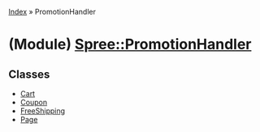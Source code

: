 [Index](../_index.md) » PromotionHandler

# (Module) [Spree::PromotionHandler](http://m.gymplayer.com/promotion_handler)

## Classes 
* [Cart](PromotionHandler/Cart.md)
* [Coupon](PromotionHandler/Coupon.md)
* [FreeShipping](PromotionHandler/FreeShipping.md)
* [Page](PromotionHandler/Page.md)

